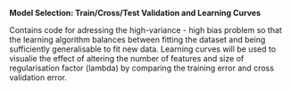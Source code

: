 <b> Model Selection: Train/Cross/Test Validation  and Learning Curves </b>

Contains code for adressing the high-variance - high bias problem so that the learning algorithm balances between fitting the dataset and being sufficiently generalisable to fit new data.
Learning curves will be used to visualie the effect of altering the number of features and size of regularisation factor (lambda) by comparing the training error and cross validation error. 
